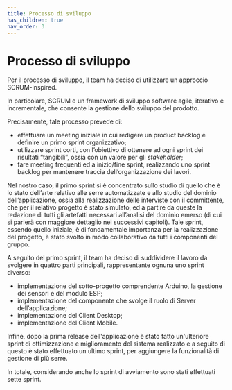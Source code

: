```yaml
---
title: Processo di sviluppo
has_children: true
nav_order: 3
---
```


# Processo di sviluppo

Per il processo di sviluppo, il team ha deciso di utilizzare un approccio SCRUM-inspired.

In particolare, SCRUM e un framework di sviluppo software agile, iterativo e incrementale, che consente la gestione dello sviluppo del prodotto.

Precisamente, tale processo prevede di:

- effettuare un meeting iniziale in cui redigere un product backlog e definire un primo sprint organizzativo;
- utilizzare sprint corti, con l’obiettivo di ottenere ad ogni sprint dei risultati “tangibili”, ossia con un valore per gli _stakeholder_;
- fare meeting frequenti ed a inizio/fine sprint, realizzando uno sprint backlog per mantenere traccia dell’organizzazione dei lavori.

Nel nostro caso, il primo sprint si è concentrato sullo studio di quello che è lo stato dell’arte relativo alle serre automatizzate e allo studio del dominio dell’applicazione, ossia alla realizzazione delle interviste con il committente, che per il relativo progetto è stato simulato, ed a partire da queste la redazione di tutti gli artefatti necessari all’analisi del dominio emerso (di cui si parlerà con maggiore dettaglio nei successivi capitoli). Tale sprint, essendo quello iniziale, è di fondamentale importanza per la realizzazione del progetto, è stato svolto in modo collaborativo da tutti i componenti del gruppo.

A seguito del primo sprint, il team ha deciso di suddividere il lavoro da svolgere in quattro parti principali, rappresentante ognuna uno sprint diverso:
- implementazione del sotto-progetto comprendente Arduino, la gestione dei sensori e del modulo ESP;
- implementazione del componente che svolge il ruolo di Server dell’applicazione;
- implementazione del Client Desktop;
- implementazione del Client Mobile.

Infine, dopo la prima release dell'applicazione è stato fatto un'ulteriore sprint di ottimizzazione e miglioramento del sistema realizzato e a seguito di questo è stato effettuato un ultimo sprint, per aggiungere la funzionalità di gestione di più serre.

In totale, considerando anche lo sprint di avviamento sono stati effettuati sette sprint.
